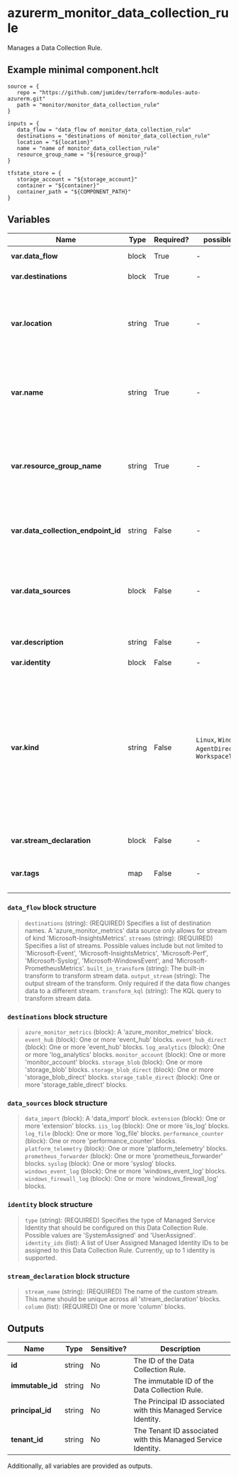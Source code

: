 # azurerm_monitor_data_collection_rule

Manages a Data Collection Rule.

## Example minimal component.hclt

```hcl
source = {
   repo = "https://github.com/jumidev/terraform-modules-auto-azurerm.git" 
   path = "monitor/monitor_data_collection_rule" 
}

inputs = {
   data_flow = "data_flow of monitor_data_collection_rule" 
   destinations = "destinations of monitor_data_collection_rule" 
   location = "${location}" 
   name = "name of monitor_data_collection_rule" 
   resource_group_name = "${resource_group}" 
}

tfstate_store = {
   storage_account = "${storage_account}" 
   container = "${container}" 
   container_path = "${COMPONENT_PATH}" 
}

```

## Variables

| Name | Type | Required? |  possible values |  Description |
| ---- | ---- | --------- |  ----------- | ----------- |
| **var.data_flow** | block | True | -  |  One or more `data_flow` blocks. | 
| **var.destinations** | block | True | -  |  A `destinations` block. | 
| **var.location** | string | True | -  |  The Azure Region where the Data Collection Rule should exist. Changing this forces a new Data Collection Rule to be created. | 
| **var.name** | string | True | -  |  The name which should be used for this Data Collection Rule. Changing this forces a new Data Collection Rule to be created. | 
| **var.resource_group_name** | string | True | -  |  The name of the Resource Group where the Data Collection Rule should exist. Changing this forces a new Data Collection Rule to be created. | 
| **var.data_collection_endpoint_id** | string | False | -  |  The resource ID of the Data Collection Endpoint that this rule can be used with. | 
| **var.data_sources** | block | False | -  |  A `data_sources` block. This property is optional and can be omitted if the rule is meant to be used via direct calls to the provisioned endpoint. | 
| **var.description** | string | False | -  |  The description of the Data Collection Rule. | 
| **var.identity** | block | False | -  |  An `identity` block. | 
| **var.kind** | string | False | `Linux`, `Windows`, `AgentDirectToStore`, `WorkspaceTransforms`  |  The kind of the Data Collection Rule. Possible values are `Linux`, `Windows`, `AgentDirectToStore` and `WorkspaceTransforms`. A rule of kind `Linux` does not allow for `windows_event_log` data sources. And a rule of kind `Windows` does not allow for `syslog` data sources. If kind is not specified, all kinds of data sources are allowed. | 
| **var.stream_declaration** | block | False | -  |  A `stream_declaration` block. | 
| **var.tags** | map | False | -  |  A mapping of tags which should be assigned to the Data Collection Rule. | 

### `data_flow` block structure

>`destinations` (string): (REQUIRED) Specifies a list of destination names. A 'azure_monitor_metrics' data source only allows for stream of kind 'Microsoft-InsightsMetrics'.
>`streams` (string): (REQUIRED) Specifies a list of streams. Possible values include but not limited to 'Microsoft-Event', 'Microsoft-InsightsMetrics', 'Microsoft-Perf', 'Microsoft-Syslog', 'Microsoft-WindowsEvent', and 'Microsoft-PrometheusMetrics'.
>`built_in_transform` (string): The built-in transform to transform stream data.
>`output_stream` (string): The output stream of the transform. Only required if the data flow changes data to a different stream.
>`transform_kql` (string): The KQL query to transform stream data.

### `destinations` block structure

>`azure_monitor_metrics` (block): A 'azure_monitor_metrics' block.
>`event_hub` (block): One or more 'event_hub' blocks.
>`event_hub_direct` (block): One or more 'event_hub' blocks.
>`log_analytics` (block): One or more 'log_analytics' blocks.
>`monitor_account` (block): One or more 'monitor_account' blocks.
>`storage_blob` (block): One or more 'storage_blob' blocks.
>`storage_blob_direct` (block): One or more 'storage_blob_direct' blocks.
>`storage_table_direct` (block): One or more 'storage_table_direct' blocks.

### `data_sources` block structure

>`data_import` (block): A 'data_import' block.
>`extension` (block): One or more 'extension' blocks.
>`iis_log` (block): One or more 'iis_log' blocks.
>`log_file` (block): One or more 'log_file' blocks.
>`performance_counter` (block): One or more 'performance_counter' blocks.
>`platform_telemetry` (block): One or more 'platform_telemetry' blocks.
>`prometheus_forwarder` (block): One or more 'prometheus_forwarder' blocks.
>`syslog` (block): One or more 'syslog' blocks.
>`windows_event_log` (block): One or more 'windows_event_log' blocks.
>`windows_firewall_log` (block): One or more 'windows_firewall_log' blocks.

### `identity` block structure

>`type` (string): (REQUIRED) Specifies the type of Managed Service Identity that should be configured on this Data Collection Rule. Possible values are 'SystemAssigned' and 'UserAssigned'.
>`identity_ids` (list): A list of User Assigned Managed Identity IDs to be assigned to this Data Collection Rule. Currently, up to 1 identity is supported.

### `stream_declaration` block structure

>`stream_name` (string): (REQUIRED) The name of the custom stream. This name should be unique across all 'stream_declaration' blocks.
>`column` (list): (REQUIRED) One or more 'column' blocks.



## Outputs

| Name | Type | Sensitive? | Description |
| ---- | ---- | --------- | --------- |
| **id** | string | No  | The ID of the Data Collection Rule. | 
| **immutable_id** | string | No  | The immutable ID of the Data Collection Rule. | 
| **principal_id** | string | No  | The Principal ID associated with this Managed Service Identity. | 
| **tenant_id** | string | No  | The Tenant ID associated with this Managed Service Identity. | 

Additionally, all variables are provided as outputs.
